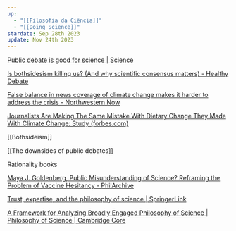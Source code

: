```yaml
---
up:
  - "[[Filosofia da Ciência]]"
  - "[[Doing Science]]"
stardate: Sep 28th 2023
update: Nov 24th 2023
---
```



[Public debate is good for science | Science](https://www.science.org/doi/10.1126/science.abg4685)

[Is bothsidesism killing us? (And why scientific consensus matters) - Healthy Debate](https://healthydebate.ca/2023/08/topic/bothsidesism-scientific-consensus-matters/)

[False balance in news coverage of climate change makes it harder to address the crisis - Northwestern Now](https://news.northwestern.edu/stories/2022/07/false-balance-reporting-climate-change-crisis/)

[Journalists Are Making The Same Mistake With Dietary Change They Made With Climate Change: Study (forbes.com)](https://www.forbes.com/sites/jeffmcmahon/2022/10/02/journalists-are-making-the-same-mistake-with-food-that-they-made-with-climate-change-scientists-say/?sh=6ead84d34299)

[[Bothsideism]]

[[The downsides of public debates]]

Rationality books


[Maya J. Goldenberg, Public Misunderstanding of Science? Reframing the Problem of Vaccine Hesitancy - PhilArchive](https://philarchive.org/rec/GOLPMO)

[Trust, expertise, and the philosophy of science | SpringerLink](https://link.springer.com/article/10.1007/s11229-010-9786-3)

[A Framework for Analyzing Broadly Engaged Philosophy of Science | Philosophy of Science | Cambridge Core](https://www.cambridge.org/core/journals/philosophy-of-science/article/framework-for-analyzing-broadly-engaged-philosophy-of-science/7B6AF87B2AA3C097E006A77FF3EAE25E)

